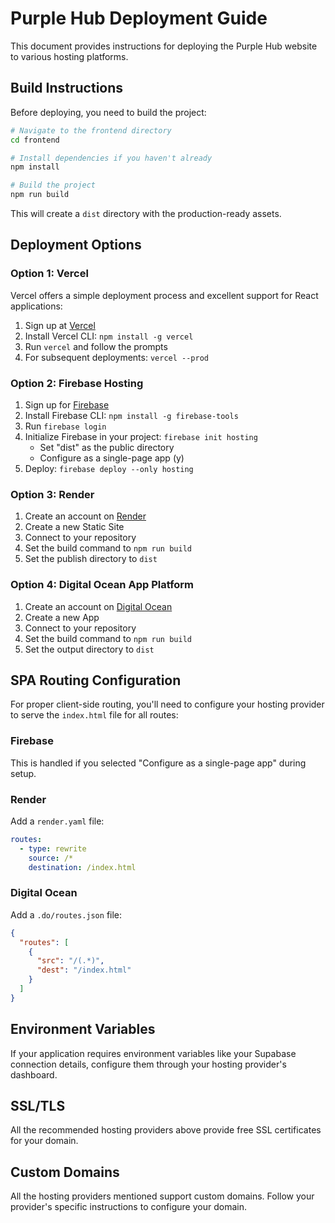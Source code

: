 # Purple Hub Deployment Guide

This document provides instructions for deploying the Purple Hub website to various hosting platforms.

## Build Instructions

Before deploying, you need to build the project:

```bash
# Navigate to the frontend directory
cd frontend

# Install dependencies if you haven't already
npm install

# Build the project
npm run build
```

This will create a `dist` directory with the production-ready assets.

## Deployment Options

### Option 1: Vercel

Vercel offers a simple deployment process and excellent support for React applications:

1. Sign up at [Vercel](https://vercel.com/)
2. Install Vercel CLI: `npm install -g vercel`
3. Run `vercel` and follow the prompts
4. For subsequent deployments: `vercel --prod`

### Option 2: Firebase Hosting

1. Sign up for [Firebase](https://firebase.google.com/)
2. Install Firebase CLI: `npm install -g firebase-tools`
3. Run `firebase login`
4. Initialize Firebase in your project: `firebase init hosting`
   - Set "dist" as the public directory
   - Configure as a single-page app (y)
5. Deploy: `firebase deploy --only hosting`

### Option 3: Render

1. Create an account on [Render](https://render.com/)
2. Create a new Static Site
3. Connect to your repository
4. Set the build command to `npm run build`
5. Set the publish directory to `dist`

### Option 4: Digital Ocean App Platform

1. Create an account on [Digital Ocean](https://www.digitalocean.com/)
2. Create a new App
3. Connect to your repository
4. Set the build command to `npm run build`
5. Set the output directory to `dist`

## SPA Routing Configuration

For proper client-side routing, you'll need to configure your hosting provider to serve the `index.html` file for all routes:

### Firebase
This is handled if you selected "Configure as a single-page app" during setup.

### Render
Add a `render.yaml` file:
```yaml
routes:
  - type: rewrite
    source: /*
    destination: /index.html
```

### Digital Ocean
Add a `.do/routes.json` file:
```json
{
  "routes": [
    {
      "src": "/(.*)",
      "dest": "/index.html"
    }
  ]
}
```

## Environment Variables

If your application requires environment variables like your Supabase connection details, configure them through your hosting provider's dashboard.

## SSL/TLS 

All the recommended hosting providers above provide free SSL certificates for your domain.

## Custom Domains

All the hosting providers mentioned support custom domains. Follow your provider's specific instructions to configure your domain. 